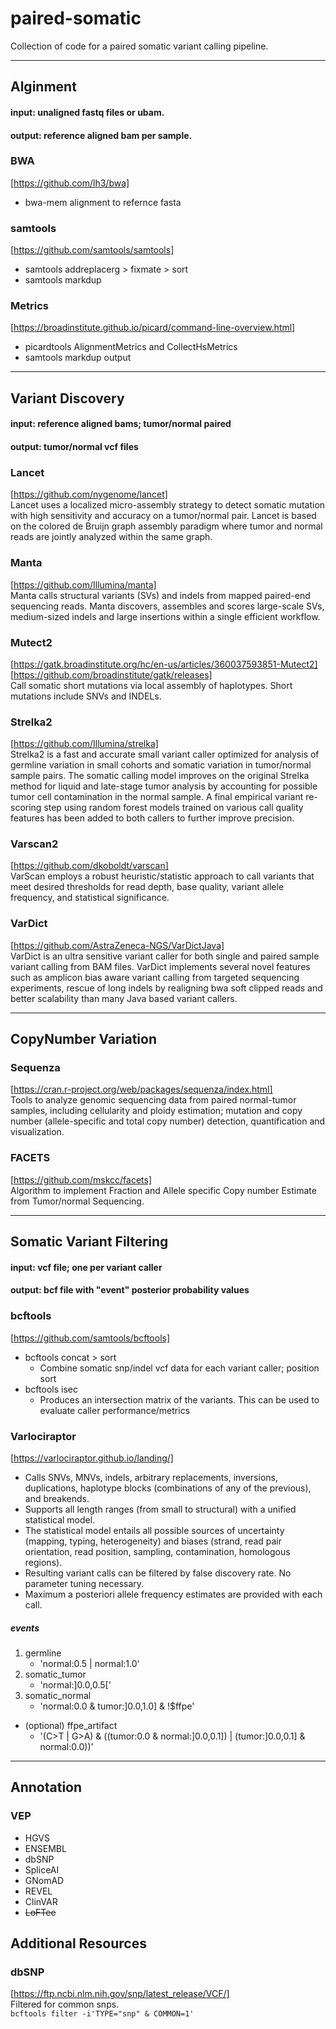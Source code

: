 # paired-somatic
Collection of code for a paired somatic variant calling pipeline.

***

## Alginment
#### input: unaligned fastq files or ubam.
#### output: reference aligned bam per sample.

### BWA
   [https://github.com/lh3/bwa]  
   
   * bwa-mem alignment to refernce fasta

### samtools
  [https://github.com/samtools/samtools]  
  
  * samtools addreplacerg > fixmate > sort  
  * samtools markdup

### Metrics
   [https://broadinstitute.github.io/picard/command-line-overview.html]  
   
   * picardtools AlignmentMetrics and CollectHsMetrics
   * samtools markdup output

***

## Variant Discovery
#### input: reference aligned bams; tumor/normal paired
#### output: tumor/normal vcf files

### Lancet
[https://github.com/nygenome/lancet]  
Lancet uses a localized micro-assembly strategy to detect somatic mutation with high sensitivity and accuracy on a tumor/normal pair. Lancet is based on the colored de Bruijn graph assembly paradigm where tumor and normal reads are jointly analyzed within the same graph.

### Manta
[https://github.com/Illumina/manta]  
Manta calls structural variants (SVs) and indels from mapped paired-end sequencing reads. Manta discovers, assembles and scores large-scale SVs, medium-sized indels and large insertions within a single efficient workflow.

### Mutect2
[https://gatk.broadinstitute.org/hc/en-us/articles/360037593851-Mutect2]  
[https://github.com/broadinstitute/gatk/releases]  
Call somatic short mutations via local assembly of haplotypes. Short mutations include SNVs and INDELs. 

### Strelka2
[https://github.com/Illumina/strelka]  
Strelka2 is a fast and accurate small variant caller optimized for analysis of germline variation in small cohorts and somatic variation in tumor/normal sample pairs. The somatic calling model improves on the original Strelka method for liquid and late-stage tumor analysis by accounting for possible tumor cell contamination in the normal sample. A final empirical variant re-scoring step using random forest models trained on various call quality features has been added to both callers to further improve precision.

### Varscan2
[https://github.com/dkoboldt/varscan]  
VarScan employs a robust heuristic/statistic approach to call variants that meet desired thresholds for read depth, base quality, variant allele frequency, and statistical significance.


### VarDict
[https://github.com/AstraZeneca-NGS/VarDictJava]  
VarDict is an ultra sensitive variant caller for both single and paired sample variant calling from BAM files. VarDict implements several novel features such as amplicon bias aware variant calling from targeted sequencing experiments, rescue of long indels by realigning bwa soft clipped reads and better scalability than many Java based variant callers.

***

## CopyNumber Variation

### Sequenza
[https://cran.r-project.org/web/packages/sequenza/index.html]  
Tools to analyze genomic sequencing data from paired normal-tumor samples, including cellularity and ploidy estimation; mutation and copy number (allele-specific and total copy number) detection, quantification and visualization.

### FACETS
[https://github.com/mskcc/facets]  
Algorithm to implement Fraction and Allele specific Copy number Estimate from Tumor/normal Sequencing.

***

## Somatic Variant Filtering
#### input: vcf file; one per variant caller
#### output: bcf file with "event" posterior probability values

### bcftools
  [https://github.com/samtools/bcftools]
  
  * bcftools concat > sort
    + Combine somatic snp/indel vcf data for each variant caller; position sort
  * bcftools isec
    + Produces an intersection matrix of the variants. This can be used to evaluate caller performance/metrics

### Varlociraptor
[https://varlociraptor.github.io/landing/]  
  * Calls SNVs, MNVs, indels, arbitrary replacements, inversions, duplications, haplotype blocks (combinations of any of the previous), and breakends.  
  * Supports all length ranges (from small to structural) with a unified statistical model.  
  * The statistical model entails all possible sources of uncertainty (mapping, typing, heterogeneity) and biases (strand, read pair orientation, read position, sampling, contamination, homologous regions).  
  * Resulting variant calls can be filtered by false discovery rate. No parameter tuning necessary.  
  * Maximum a posteriori allele frequency estimates are provided with each call.  

##### events
  1. germline
      + 'normal:0.5 | normal:1.0'
  2. somatic_tumor
      + 'normal:]0.0,0.5['
  3. somatic_normal
      + 'normal:0.0 & tumor:]0.0,1.0] & !$ffpe'
  * (optional) ffpe_artifact
      + '(C>T | G>A) & ((tumor:0.0 & normal:]0.0,0.1]) | (tumor:]0.0,0.1] & normal:0.0))'

***

## Annotation

### VEP

  * HGVS
  * ENSEMBL
  * dbSNP
  * SpliceAI
  * GNomAD
  * REVEL
  * ClinVAR
  * ~~LoFTee~~
  
## Additional Resources

### dbSNP
[https://ftp.ncbi.nlm.nih.gov/snp/latest_release/VCF/]  
Filtered for common snps.  
`bcftools filter -i'TYPE="snp" & COMMON=1'`  
